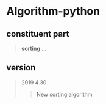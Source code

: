 # Algorithm-python

## constituent part

> **sorting**
> ...

## version
> 2019 4.30
>> New sorting algorithm

